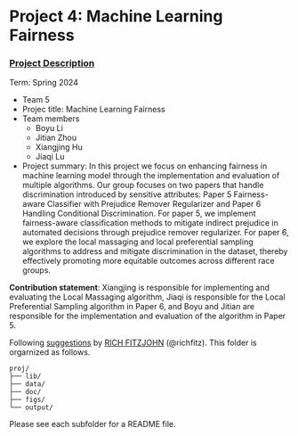 # Project 4: Machine Learning Fairness

### [Project Description](doc/project4_desc.md)

Term: Spring 2024

+ Team 5
+ Projec title: Machine Learning Fairness
+ Team members
	+ Boyu Li
	+ Jitian Zhou
	+ Xiangjing Hu
	+ Jiaqi Lu
+ Project summary: In this project we focus on enhancing fairness in machine learning model through the implementation and evaluation of multiple algorithms. Our group focuses on two papers that handle discrimination introduced by sensitive attributes: Paper 5 Fairness-aware Classifier with Prejudice Remover Regularizer and Paper 6 Handling Conditional Discrimination. For paper 5, we implement fairness-aware classification methods to mitigate indirect prejudice in automated decisions through prejudice remover regularizer. For paper 6, we explore the local massaging and local preferential sampling algorithms to address and mitigate discrimination in the dataset, thereby effectively promoting more equitable outcomes across different race groups.
	
**Contribution statement**: Xiangjing is responsible for implementing and evaluating the Local Massaging algorithm, Jiaqi is responsible for the Local Preferential Sampling algorithm in Paper 6, and Boyu and Jitian are responsible for the implementation and evaluation of the algorithm in Paper 5.

Following [suggestions](http://nicercode.github.io/blog/2013-04-05-projects/) by [RICH FITZJOHN](http://nicercode.github.io/about/#Team) (@richfitz). This folder is orgarnized as follows.

```
proj/
├── lib/
├── data/
├── doc/
├── figs/
└── output/
```

Please see each subfolder for a README file.
